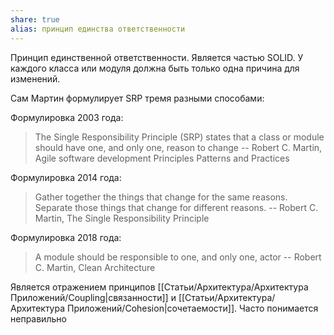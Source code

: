 ```yaml
---
share: true
alias: принцип единства ответственности
---
```


Принцип единственной ответственности. Является частью SOLID. У каждого класса или модуля должна быть только одна причина для изменений.

Сам Мартин формулирует SRP тремя разными способами:

Формулировка 2003 года:

>The Single Responsibility Principle (SRP) states that a class or module should have one, and only one, reason to change
>\-- Robert C. Martin, Agile software development Principles Patterns and Practices

Формулировка 2014 года:

>Gather together the things that change for the same reasons. Separate those things that change for different reasons.
>\-- Robert C. Martin, The Single Responsibility Principle

Формулировка 2018 года:

>A module should be responsible to one, and only one, actor
>\-- Robert C. Martin, Clean Architecture


Является отражением принципов [[Статьи/Архитектура/Архитектура Приложений/Coupling|связанности]] и [[Статьи/Архитектура/Архитектура Приложений/Cohesion|сочетаемости]]. Часто понимается неправильно 